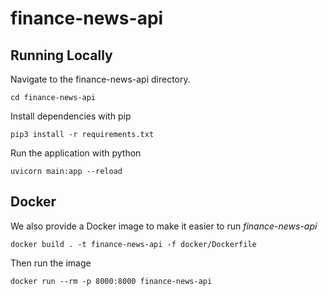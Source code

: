 finance-news-api
================

Running Locally
------------
Navigate to the finance-news-api directory.
```
cd finance-news-api
```

Install dependencies with pip
```
pip3 install -r requirements.txt
```

Run the application with python
```
uvicorn main:app --reload
```

Docker
------

We also provide a Docker image to make it easier to run *finance-news-api*
```
docker build . -t finance-news-api -f docker/Dockerfile
```

Then run the image
```
docker run --rm -p 8000:8000 finance-news-api
```
